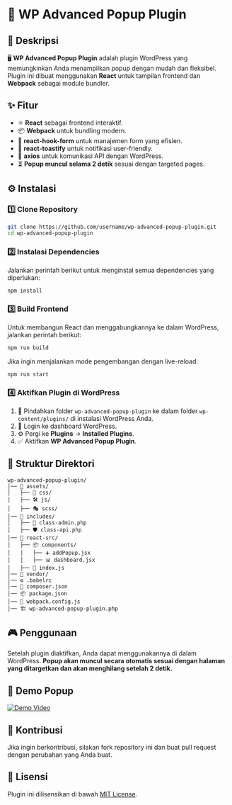 # 🚀 WP Advanced Popup Plugin

## 📌 Deskripsi
🖥️ **WP Advanced Popup Plugin** adalah plugin WordPress yang memungkinkan Anda menampilkan popup dengan mudah dan fleksibel. Plugin ini dibuat menggunakan **React** untuk tampilan frontend dan **Webpack** sebagai module bundler.

## ✨ Fitur
- ⚛️ **React** sebagai frontend interaktif.
- 📦 **Webpack** untuk bundling modern.
- 🎯 **react-hook-form** untuk manajemen form yang efisien.
- 🔔 **react-toastify** untuk notifikasi user-friendly.
- 🔗 **axios** untuk komunikasi API dengan WordPress.
- ⏳ **Popup muncul selama 2 detik** sesuai dengan targeted pages.

## ⚙️ Instalasi

### 1️⃣ Clone Repository
```sh
git clone https://github.com/username/wp-advanced-popup-plugin.git
cd wp-advanced-popup-plugin
```

### 2️⃣ Instalasi Dependencies
Jalankan perintah berikut untuk menginstal semua dependencies yang diperlukan:
```sh
npm install
```

### 3️⃣ Build Frontend
Untuk membangun React dan menggabungkannya ke dalam WordPress, jalankan perintah berikut:
```sh
npm run build
```
Jika ingin menjalankan mode pengembangan dengan live-reload:
```sh
npm run start
```

### 4️⃣ Aktifkan Plugin di WordPress
1. 📂 Pindahkan folder `wp-advanced-popup-plugin` ke dalam folder `wp-content/plugins/` di instalasi WordPress Anda.
2. 🔑 Login ke dashboard WordPress.
3. ⚙️ Pergi ke **Plugins** → **Installed Plugins**.
4. ✅ Aktifkan **WP Advanced Popup Plugin**.

## 📁 Struktur Direktori
```
wp-advanced-popup-plugin/
│── 📂 assets/
│   ├── 🎨 css/
│   ├── 🛠️ js/
│   ├── 🎭 scss/
│── 📂 includes/
│   ├── 📝 class-admin.php
│   ├── 🛡️ class-api.php
│── 📂 react-src/
│   ├── 📦 components/
│   │   ├── ➕ addPopup.jsx
│   │   ├── 📊 dashboard.jsx
│   ├── 🔌 index.js
│── 📂 vendor/
│── ⚙️ .babelrc
│── 📜 composer.json
│── 📦 package.json
│── 🔧 webpack.config.js
│── 🏗️ wp-advanced-popup-plugin.php
```

## 🎮 Penggunaan
Setelah plugin diaktifkan, Anda dapat menggunakannya di dalam WordPress. **Popup akan muncul secara otomatis sesuai dengan halaman yang ditargetkan dan akan menghilang setelah 2 detik.**

## 🎥 Demo Popup
[![Demo Video](https://img.youtube.com/vi/A5FPuRclXYI/0.jpg)](https://youtu.be/A5FPuRclXYI)



## 🤝 Kontribusi
Jika ingin berkontribusi, silakan fork repository ini dan buat pull request dengan perubahan yang Anda buat.

## 📜 Lisensi
Plugin ini dilisensikan di bawah [MIT License](LICENSE).
